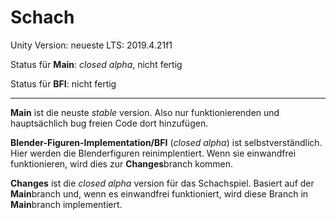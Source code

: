 # Schach

Unity Version: neueste LTS: 2019.4.21f1

Status für **Main**: *closed alpha*, nicht fertig

Status für **BFI**: nicht fertig

***

**Main** ist die neuste *stable* version. Also nur funktionierenden und hauptsächlich bug freien Code dort hinzufügen.

**Blender-Figuren-Implementation/BFI** (*closed alpha*) ist selbstverständlich. Hier werden die Blenderfiguren reinimplentiert. Wenn sie einwandfrei funktionieren, wird dies zur **Changes**branch kommen.

**Changes** ist die *closed alpha* version für das Schachspiel. Basiert auf der **Main**branch und, wenn es einwandfrei funktioniert, wird diese Branch in **Main**branch implementiert.
